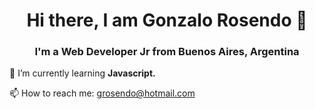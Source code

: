 <h1 align="center">Hi there, I am Gonzalo Rosendo 👋</h1>
<h3 align="center">I'm a Web Developer Jr from Buenos Aires, Argentina</h3>

🌱 I’m currently learning <strong>Javascript.</strong>

📫 How to reach me: grosendo@hotmail.com



